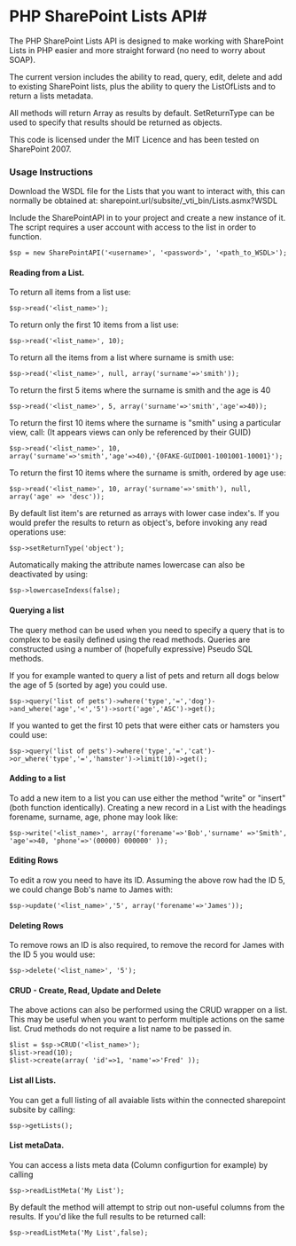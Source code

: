 # PHP SharePoint Lists API#

The PHP SharePoint Lists API is designed to make working with SharePoint Lists in PHP easier and more straight forward (no need to worry about SOAP).

The current version includes the ability to read, query, edit, delete and add to existing SharePoint lists, plus the ability to query the ListOfLists and to return a lists metadata.

All methods will return Array as results by default. SetReturnType can be used to specify that results should be returned as objects.

This code is licensed under the MIT Licence and has been tested on SharePoint 2007.

### Usage Instructions

Download the WSDL file for the Lists that you want to interact with, this can normally be obtained at:
    sharepoint.url/subsite/_vti_bin/Lists.asmx?WSDL

Include the SharePointAPI in to your project and create a new instance of it.
The script requires a user account with access to the list in order to function.

    $sp = new SharePointAPI('<username>', '<password>', '<path_to_WSDL>');


#### Reading from a List.

To return all items from a list use:

    $sp->read('<list_name>'); 

To return only the first 10 items from a list use:

    $sp->read('<list_name>', 10); 

To return all the items from a list where surname is smith use:

    $sp->read('<list_name>', null, array('surname'=>'smith')); 

To return the first 5 items where the surname is smith and the age is 40

    $sp->read('<list_name>', 5, array('surname'=>'smith','age'=>40)); 
	
To return the first 10 items where the surname is "smith" using a particular view, call: (It appears views can only be referenced by their GUID)

    $sp->read('<list_name>', 10, array('surname'=>'smith','age'=>40),'{0FAKE-GUID001-1001001-10001}'); 
	
To return the first 10 items where the surname is smith, ordered by age use:

    $sp->read('<list_name>', 10, array('surname'=>'smith'), null, array('age' => 'desc')); 
	
By default list item's are returned as arrays with lower case index's. If you would prefer the results to return as object's, before invoking any read operations use:

	$sp->setReturnType('object'); 
	
Automatically making the attribute names lowercase can also be deactivated by using:

	$sp->lowercaseIndexs(false);
	
#### Querying a list
The query method can be used when you need to specify a query that is to complex to be easily defined using the read methods. Queries are constructed using a number of (hopefully expressive) Pseudo SQL methods.

If you for example wanted to query a list of pets and return all dogs below the age of 5 (sorted by age) you could use.

    $sp->query('list of pets')->where('type','=','dog')->and_where('age','<','5')->sort('age','ASC')->get();

If you wanted to get the first 10 pets that were either cats or hamsters you could use:

    $sp->query('list of pets')->where('type','=','cat')->or_where('type','=','hamster')->limit(10)->get();

#### Adding to a list

To add a new item to a list you can use either the method "write" or "insert" (both function identically). Creating a new record in a List with the headings forename, surname, age, phone may look like:

    $sp->write('<list_name>', array('forename'=>'Bob','surname' =>'Smith', 'age'=>40, 'phone'=>'(00000) 000000' ));


#### Editing Rows

To edit a row you need to have its ID. Assuming the above row had the ID 5, we could change Bob's name to James with:

    $sp->update('<list_name>','5', array('forename'=>'James'));


#### Deleting Rows

To remove rows an ID is also required, to remove the record for James with the ID 5 you would use:

    $sp->delete('<list_name>', '5');
	
#### CRUD - Create, Read, Update and Delete
The above actions can also be performed using the CRUD wrapper on a list. This may be useful when you
want to perform multiple actions on the same list. Crud methods do not require a list name to be passed in.

	$list = $sp->CRUD('<list_name>');
	$list->read(10);
	$list->create(array( 'id'=>1, 'name'=>'Fred' ));
	
	
#### List all Lists.
You can get a full listing of all avaiable lists within the connected sharepoint subsite by calling:

	$sp->getLists();
	
#### List metaData.
You can access a lists meta data (Column configurtion for example) by calling

	$sp->readListMeta('My List');
	
By default the method will attempt to strip out non-useful columns from the results. If you'd like the full results to be returned call:

	$sp->readListMeta('My List',false);

	
	
	
	

